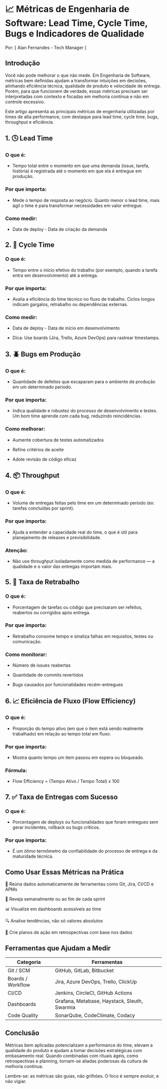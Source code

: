 # 📈 Métricas de Engenharia de Software: Lead Time, Cycle Time, Bugs e Indicadores de Qualidade
Por: [ Alan Fernandes - Tech Manager ]

## Introdução
Você não pode melhorar o que não mede. Em Engenharia de Software, métricas bem definidas ajudam a transformar intuições em decisões, alinhando eficiência técnica, qualidade de produto e velocidade de entrega. Porém, para que funcionem de verdade, essas métricas precisam ser interpretadas com contexto e focadas em melhoria contínua e não em controle excessivo.

Este artigo apresenta as principais métricas de engenharia utilizadas por times de alta performance, com destaque para lead time, cycle time, bugs, throughput e eficiência.

## 1. 🕓 Lead Time
### O que é:
- Tempo total entre o momento em que uma demanda (issue, tarefa, história) é registrada até o momento em que ela é entregue em produção.

### Por que importa:
- Mede o tempo de resposta ao negócio. Quanto menor o lead time, mais ágil o time é para transformar necessidades em valor entregue.

### Como medir:
- Data de deploy - Data de criação da demanda

## 2. 🔁 Cycle Time
### O que é:
- Tempo entre o início efetivo do trabalho (por exemplo, quando a tarefa entra em desenvolvimento) até a entrega.

### Por que importa:
- Avalia a eficiência do time técnico no fluxo de trabalho. Ciclos longos indicam gargalos, retrabalho ou dependências externas.

### Como medir:
- Data de deploy - Data de início em desenvolvimento

- Dica: Use boards (Jira, Trello, Azure DevOps) para rastrear timestamps.

## 3. 🪲 Bugs em Produção
### O que é:
- Quantidade de defeitos que escaparam para o ambiente de produção em um determinado período.

### Por que importa:
- Indica qualidade e robustez do processo de desenvolvimento e testes. Um bom time aprende com cada bug, reduzindo reincidências.

### Como melhorar:

- Aumente cobertura de testes automatizados

- Refine critérios de aceite

- Adote revisão de código eficaz

## 4. 📦 Throughput
### O que é:
- Volume de entregas feitas pelo time em um determinado período (ex: tarefas concluídas por sprint).

### Por que importa:
- Ajuda a entender a capacidade real do time, o que é útil para planejamento de releases e previsibilidade.

### Atenção:
- Não use throughput isoladamente como medida de performance — a qualidade e o valor das entregas importam mais.

## 5. 🧮 Taxa de Retrabalho
### O que é:
- Porcentagem de tarefas ou código que precisaram ser refeitos, reabertos ou corrigidos após entrega.

### Por que importa:
- Retrabalho consome tempo e sinaliza falhas em requisitos, testes ou comunicação.

### Como monitorar:

- Número de issues reabertas

- Quantidade de commits revertidos

- Bugs causados por funcionalidades recém-entregues

## 6. 📈 Eficiência de Fluxo (Flow Efficiency)
### O que é:
- Proporção do tempo ativo (em que o item está sendo realmente trabalhado) em relação ao tempo total em fluxo.

### Por que importa:
- Mostra quanto tempo um item passou em espera ou bloqueado.

### Fórmula:
- Flow Efficiency = (Tempo Ativo / Tempo Total) x 100

## 7. ✅ Taxa de Entregas com Sucesso
### O que é:
- Porcentagem de deploys ou funcionalidades que foram entregues sem gerar incidentes, rollback ou bugs críticos.

### Por que importa:
- É um ótimo termômetro da confiabilidade do processo de entrega e da maturidade técnica.

## Como Usar Essas Métricas na Prática
🧠 Reúna dados automaticamente de ferramentas como Git, Jira, CI/CD e APMs

🔁 Reveja semanalmente ou ao fim de cada sprint

📊 Visualize em dashboards acessíveis ao time

🔍 Analise tendências, não só valores absolutos

🎯 Crie planos de ação em retrospectivas com base nos dados

## Ferramentas que Ajudam a Medir
| Categoria         | Ferramentas                                  |
| ----------------- | -------------------------------------------- |
| Git / SCM         | GitHub, GitLab, Bitbucket                    |
| Boards / Workflow | Jira, Azure DevOps, Trello, ClickUp          |
| CI/CD             | Jenkins, CircleCI, GitHub Actions            |
| Dashboards        | Grafana, Metabase, Haystack, Sleuth, Swarmia |
| Code Quality      | SonarQube, CodeClimate, Codacy               |

## Conclusão
Métricas bem aplicadas potencializam a performance do time, elevam a qualidade do produto e ajudam a tomar decisões estratégicas com embasamento real. Quando combinadas com rituais ágeis, como retrospectivas e planning, tornam-se aliadas poderosas da cultura de melhoria contínua.

Lembre-se: as métricas são guias, não grilhões. O foco é sempre evoluir, e não vigiar.
